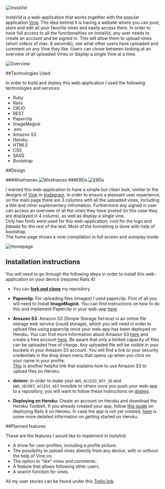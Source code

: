 ![InstaVid](https://i.imgur.com/C271WhY.png)

InstaVid is a web-application that works together with the popular application [Vine](https://vine.co/). The idea behind it is having a website where you can post, store and edit all your favorite vines and easily access them.
In order to have full access to all the functionalities on InstaVid, any user needs to create an account and be signed in. This will allow them to upload vines (short videos of max. 6 seconds), see what other users have uploaded and comment on any Vine they like. Users can chose between looking at an overview of all uploaded Vines or display a single Vine at a time.   

                                

![Overview](https://i.imgur.com/jto8jHI.jpg) 
 
 
##Technologies Used

In order to build and deploy this web-application I used the following technologies and services:

- Ruby
- Rails
- CRUD
- REST
- Paperclip
- ImageMagick
- .env
- Amazon S3
- Heroku
- HTML5
- CSS
- SASS
- Bootstrap

##Design

###Wireframes 
![Wireframes](https://i.imgur.com/YcFn8fq.png)
###ERDs
![ERDs](https://i.imgur.com/ny4mH9G.png)


I wanted this web-application to have a simple but clean look, similar to the designs of [Vine](https://vine.co/) or [Instagram](https://www.instagram.com/). In order to ensure a pleasant user experience, on the main page there are 3 columns with all the uploaded vines, including a title and other suplementary infromation. Furthermore any signed in user can access an overview of all the vines they have posted (in this case they are displayed in 4 colums), as well as display a single vine.    
Only two fonts were used for this web-application; _cool_ for the logo and _fabada_ for the rest of the text. Most of the formatting is done with help of bootstrap.   
The home page shows a vine-compilation in full screen and autoplay mode. 

![Homepage](https://i.imgur.com/0pC6t6J.jpg)

## Installation instructions
You will need to go through the following steps in order to install this web-application on your device (requires Rails 4):

- You can [**fork and clone**](https://help.github.com/articles/fork-a-repo/) my repository

- **Paperclip**:
For uploading files (images) I used paperclip. First of all you will need to install **ImageMagick**. You can find instructions on how to do this and implement Paperclip in your web-app [here](https://github.com/thoughtbot/paperclip). 

- **Amazon S3**: Amazon S3 (Simple Storage Service) is an online file storage web service (could storage), which you will need in order to upload files using paperclip once your web-app has been deployed on Heroku. You can find more information about Amazon S3 [here](https://aws.amazon.com/s3/) and create a free account [here](http://docs.aws.amazon.com/AmazonS3/latest/gsg/SigningUpforS3.html). Be aware that only a limited capacity of files can be uploaded free of charge. Any uploaded file will be visible in your buckets in your Amazon S3 account.
You will find a link to your security credentials in the drop down menu that opens up when you click on your name in your profile.  
[This](https://devcenter.heroku.com/articles/s3) is another helpful link that explains how to use Amazon S3 to upload files on Heroku. 

- **dotenv**:
In order to make your `AWS_ACCESS_KEY_ID` and `AWS_SECRET_ACCESS_KEY` invisible to others once you push your web-app to a repository, you will want to follow these instructions on [dotenv](https://github.com/bkeepers/dotenv).

- **Deploying on Heroku**:
Create an account on Heroku and download the Heroku Toolbelt.
If you already created your app, follow [this guide](https://devcenter.heroku.com/articles/rails4) on deploying Rails 4 on Heroku. In case the app is not yet created, [here](https://devcenter.heroku.com/articles/getting-started-with-rails4) is some more detailed information on getting started on Heroku. 


##Planned features

These are the features I would like to implement in InstaVid:

- A show for user profiles, including a profile picture.
- The possibility to upload vines directly from any device, with or without the help of Vine.co.
- The option to "like" vines and comments.
- A feature that allows following other users.
- A search function for vines.

All my user stories can be found under this [Trello link](https://trello.com/b/ghQIs91q/instavid).
